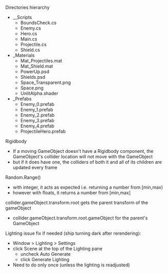 Directories hierarchy
- __Scripts
  - BoundsCheck.cs
  - Enemy.cs
  - Hero.cs
  - Main.cs
  - Projectile.cs
  - Shield.cs
- _Materials
  - Mat_Projectiles.mat
  - Mat_Shield.mat
  - PowerUp.psd
  - Shields.psd
  - Space_Transparent.png
  - Space.png
  - UnlitAlpha.shader
- _Prefabs
  - Enemy_0.prefab
  - Enemy_1.prefab
  - Enemy_2.prefab
  - Enemy_3.prefab
  - Enemy_4.prefab
  - ProjectileHero.prefab

Rigidbody
- If a moving GameObject doesn't have a Rigidbody component, the GameObject's collider location will not move with the GameObject
- but if it does have one, the colliders of both it and all of its children are updated every frame

Random.Range()
- with integer, it acts as expected i.e. returning a number from [min,max)
- however with floats, it returns a number from [min,max]

collider.gameObject.transform.root gets the parent transform of the gameObject
- collider.gameObject.transform.root.gameObject for the parent's GameObject

Lighting issue fix if needed (ship turning dark after rerendering):
- Window > Lighting > Settings
- click Scene at the top of the Lighting pane
  - uncheck Auto Generate
  - click Generate Lighting
- Need to do only once (unless the lighting is readjusted)